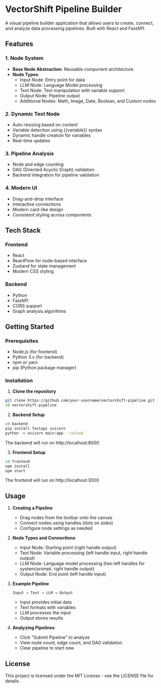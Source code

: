 # VectorShift Pipeline Builder

A visual pipeline builder application that allows users to create, connect, and analyze data processing pipelines. Built with React and FastAPI.

## Features

### 1. Node System
- **Base Node Abstraction**: Reusable component architecture
- **Node Types**:
  - Input Node: Entry point for data
  - LLM Node: Language Model processing
  - Text Node: Text manipulation with variable support
  - Output Node: Pipeline output
  - Additional Nodes: Math, Image, Date, Boolean, and Custom nodes

### 2. Dynamic Text Node
- Auto-resizing based on content
- Variable detection using {{variable}} syntax
- Dynamic handle creation for variables
- Real-time updates

### 3. Pipeline Analysis
- Node and edge counting
- DAG (Directed Acyclic Graph) validation
- Backend integration for pipeline validation

### 4. Modern UI
- Drag-and-drop interface
- Interactive connections
- Modern card-like design
- Consistent styling across components

## Tech Stack

### Frontend
- React
- ReactFlow for node-based interface
- Zustand for state management
- Modern CSS styling

### Backend
- Python
- FastAPI
- CORS support
- Graph analysis algorithms

## Getting Started

### Prerequisites
- Node.js (for frontend)
- Python 3.x (for backend)
- npm or yarn
- pip (Python package manager)

### Installation

1. **Clone the repository**
```bash
git clone https://github.com/your-username/vectorshift-pipeline.git
cd vectorshift-pipeline
```

2. **Backend Setup**
```bash
cd backend
pip install fastapi uvicorn
python -m uvicorn main:app --reload
```
The backend will run on http://localhost:8000

3. **Frontend Setup**
```bash
cd frontend
npm install
npm start
```
The frontend will run on http://localhost:3000

## Usage

1. **Creating a Pipeline**
   - Drag nodes from the toolbar onto the canvas
   - Connect nodes using handles (dots on sides)
   - Configure node settings as needed

2. **Node Types and Connections**
   - Input Node: Starting point (right handle output)
   - Text Node: Variable processing (left handle input, right handle output)
   - LLM Node: Language model processing (two left handles for system/prompt, right handle output)
   - Output Node: End point (left handle input)

3. **Example Pipeline**
   ```
   Input → Text → LLM → Output
   ```
   - Input provides initial data
   - Text formats with variables
   - LLM processes the input
   - Output stores results

4. **Analyzing Pipelines**
   - Click "Submit Pipeline" to analyze
   - View node count, edge count, and DAG validation
   - Clear pipeline to start new

## License

This project is licensed under the MIT License - see the LICENSE file for details.
